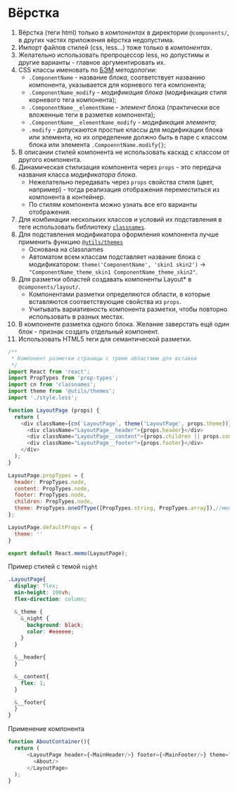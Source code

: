 # Вёрстка

1. Вёрстка (теги html) только в *компонентах* в директории `@components/`, в других частях приложения вёрстка недопустима.
2. Импорт файлов стилей (css, less...) тоже только в *компонентах*.
3. Желательно использовать препроцессор less, но допустимы и другие варианты - главное аргументировать их.
4. CSS классы именовать по [БЭМ](https://ru.bem.info/methodology/quick-start/) методологии: 
    - `.ComponentName` - название *блока*, соответствует названию компонента, указывается для корневого тега компонента; 
    - `.ComponentName_modify` - *модификация блока* (модификация стиля корневого тега компонента);
    - `.ComponentName__elementName` - *элемент* блока (практически все вложенные теги в разметке компонента); 
    - `.ComponentName__elementName_modify` - *модификация элемента*;
    - `.modify` - допускаются простые классы для модификации блока или элемента, но их определение должно быть в паре с классом блока или элемента `.CompoenntName.modify{}`;
5. В описании стилей компонента не использовать каскад с классом от другого компонента.
6. Динамическая стилизация компонента через `props` - это передача названия класса *модификатора блока*. 
    - Нежелательно передавать через `props` свойства стиля (цвет, например) - тогда реализация отображения переместиться из компонента в контейнер.
    - По стилям компонента можно узнать все его варианты отображения.
7. Для комбинации нескольких классов и условий их подставления в теге использовать библиотеку [`classnames`](https://www.npmjs.com/package/classnames). 
8. Для подставления модификатора оформления компонента лучше применить функцию [`@utils/themes`](https://github.com/ylabio/react-skeleton/blob/master/src/utils/themes.js)
    - Основана на classnames
    - Автоматом всем классам подставляет название блока с модификатором:
   `theme('ComponentName', 'skin1 skin2')` → `"ComponentName_theme_skin1 ComponentName_theme_skin2"`.
9. Для разметки областей создавать компоненты Layout* в `@components/layout/`. 
    - Компонентами разметки определяются области, в которые вставляются соответствующие свойства из `props`.
    - Учитывать вариативность компонента разметки, чтобы повторно использовать в разных местах.
10. В компоненте разметка одного блока. Желание заверстать ещё один блок - признак создать отдельный компонент. 
11. Использовать HTML5 теги для семантической разметки.

```js
/**
 * Компонент разметки страницы с тремя областями для вставки
 */
import React from 'react';
import PropTypes from 'prop-types';
import cn from 'classnames';
import theme from '@utils/themes';
import './style.less';

function LayoutPage (props) {
  return (
    <div className={cn(`LayoutPage`, theme('LayoutPage', props.theme))}>
      <div className="LayoutPage__header">{props.header}</div>
      <div className="LayoutPage__content">{props.children || props.content}</div>
      <div className="LayoutPage__footer">{props.footer}</div>
    </div>
  );
}

LayoutPage.propTypes = {
  header: PropTypes.node,
  content: PropTypes.node,
  footer: PropTypes.node,
  children: PropTypes.node,
  theme: PropTypes.oneOfType([PropTypes.string, PropTypes.array]),//можно передать несколько тем через пробел или массив
};

LayoutPage.defaultProps = {
  theme: ''
}

export default React.memo(LayoutPage);
```

Пример стилей с темой `night`
```css   
.LayoutPage{
  display: flex;
  min-height: 100vh;
  flex-direction: column;

  &_theme {
    &_night {
      background: black;
      color: #eeeeee;
    }
  }

  &__header{
  }

  &__content{
    flex: 1;
  }

  &__footer{
  }
}
```

Применение компонента
```js
function AboutContainer(){
  return (
      <LayoutPage header={<MainHeader/>} footer={<MainFooter/>} theme="night">
        <About/>
      </LayoutPage>
  );
}

```
